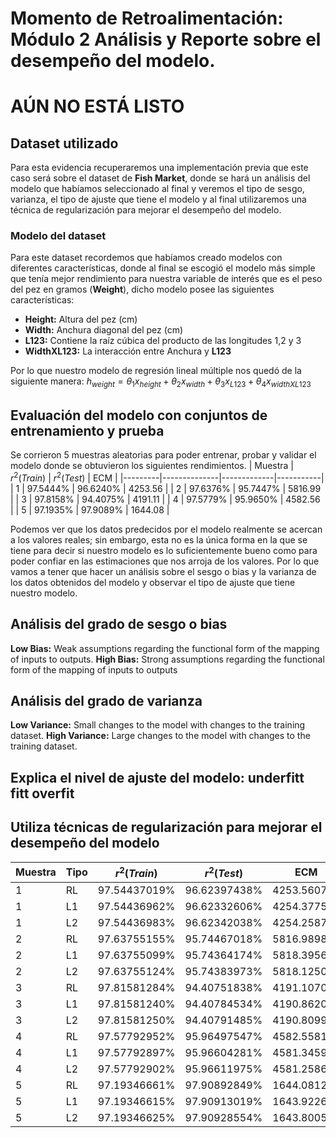 # Momento de Retroalimentación: Módulo 2 Análisis y Reporte sobre el desempeño del modelo.

# AÚN NO ESTÁ LISTO

## Dataset utilizado
Para esta evidencia recuperaremos una implementación previa que este caso será sobre el dataset de **Fish Market**, donde se hará un análisis del modelo que habíamos seleccionado al final y veremos el tipo de sesgo, varianza, el tipo de ajuste que tiene el modelo y al final utilizaremos una técnica de regularización para mejorar el desempeño del modelo.

### Modelo del dataset
Para este dataset recordemos que habíamos creado modelos con diferentes características, donde al final se escogió el modelo más simple que tenía mejor rendimiento para nuestra variable de interés que es el peso  del pez en gramos (__Weight__), dicho modelo posee las siguientes características:
* __Height:__ Altura del pez (cm)
* __Width:__ Anchura diagonal del pez (cm)
* __L123:__ Contiene la raíz cúbica del producto de las longitudes 1,2 y 3
* __WidthXL123:__ La interacción entre Anchura y __L123__

Por lo que nuestro modelo de regresión lineal múltiple nos quedó de la siguiente manera:
$h_{weight}=\theta_1x_{height}+\theta_2x_{width}+\theta_3x_{L123}+\theta_4x_{widthXL123}$

## Evaluación del modelo con conjuntos de entrenamiento y prueba
 Se corrieron 5 muestras aleatorias para poder entrenar, probar y validar el modelo donde se obtuvieron los siguientes rendimientos.
| Muestra | $r^2(Train)$ | $r^2(Test)$ |    ECM    |
|---------|--------------|-------------|-----------|
|    1    |    97.5444%  |   96.6240%   |  4253.56  |
|    2    |    97.6376%  |   95.7447%   |  5816.99  |
|    3    |    97.8158%  |   94.4075%   |  4191.11  |
|    4    |    97.5779%  |   95.9650%   |  4582.56  |
|    5    |    97.1935%  |   97.9089%   |  1644.08  |

Podemos ver que los datos predecidos por el modelo realmente se acercan a los valores reales; sin embargo, esta no es la única forma en la que se tiene para decir si nuestro modelo es lo suficientemente bueno como para poder confiar en las estimaciones que nos arroja de los valores. Por lo que vamos a tener que hacer un análisis sobre el sesgo o bias y la varianza de los datos obtenidos del modelo y observar el tipo de ajuste que tiene nuestro modelo.

## Análisis del grado de sesgo o bias
__Low Bias:__ Weak assumptions regarding the functional form of the mapping of inputs to outputs.
__High Bias:__ Strong assumptions regarding the functional form of the mapping of inputs to outputs

## Análisis del grado de varianza
__Low Variance:__ Small changes to the model with changes to the training dataset.
__High Variance:__ Large changes to the model with changes to the training dataset.

## Explica el nivel de ajuste del modelo: underfitt fitt overfit

## Utiliza técnicas de regularización para mejorar el desempeño del modelo
| Muestra | Tipo |$r^2(Train)$ | $r^2(Test)$ |    ECM    |
|---------|----- |-------------|-------------|-----------|
|1|RL|97.54437019% | 96.62397438%|4253.560749|
|1|L1|97.54436962%|96.62332606%|4254.377584|
|1|L2|97.54436983% | 96.62342038%|4254.258749|
|2|RL|97.63755155% | 95.74467018%|5816.989804|
|2|L1|97.63755099%|95.74364174%|5818.395669|
|2|L2|97.63755124% | 95.74383973%|5818.125017|
|3|RL| 97.81581284% |  94.40751838%|4191.107047|
|3|L1|97.81581240%|94.40784534%|4190.862020|
|3|L2|97.81581250%| 94.40791485%|4190.809927|
|4|RL|97.57792952% | 95.96497547%|4582.558173|
|4|L1|97.57792897%|95.96604281%|4581.345995|
|4|L2|97.57792902%| 95.96611975%|4581.258615|
|5|RL|97.19346661%| 97.90892849%|1644.081232|
|5|L1|97.19346615%|97.90913019%|1643.922649|
|5|L2|97.19346625%| 97.90928554%|1643.800507|
